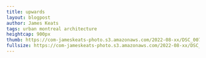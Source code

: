 ```yaml
---
title: upwards
layout: blogpost
author: James Keats
tags: urban montreal architecture
heightcap: 900px
thumb: https://com-jameskeats-photo.s3.amazonaws.com/2022-08-xx/DSC_0074_thumb.jpg
fullsize: https://com-jameskeats-photo.s3.amazonaws.com/2022-08-xx/DSC_0074.jpg
---
```

